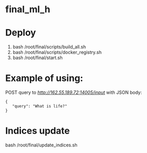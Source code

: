# final_ml_h

# Deploy
1. bash /root/final/scripts/build_all.sh
2. bash /root/final/scripts/docker_registry.sh
3. bash /root/final/start.sh

# Example of using:
POST query to *http://162.55.189.72:14005/input* with JSON body:
```
{
   "query": "What is life?"
}
```
# Indices update
bash /root/final/update_indices.sh
